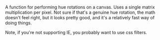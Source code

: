 A function for performing hue rotations on a canvas. Uses a single matrix multiplication per pixel. Not sure if that's a genuine hue rotation, the math doesn't feel right, but it looks pretty good, and it's a relatively fast way of doing things.

Note, if you're not supporting IE, you probably want to use css filters.